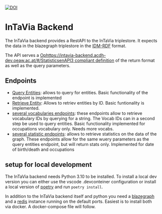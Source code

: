 [![DOI](https://zenodo.org/badge/DOI/10.5281/zenodo.10853039.svg)](https://doi.org/10.5281/zenodo.10853039)

# InTaVia Backend
The InTaVia backend provides a RestAPI to the InTaVia triplestore. It expects the data in the blazegraph triplestore in the [IDM-RDF](https://github.com/InTaVia/idm-rdf/) format.

The API serves a [Ophttps://intavia-backend.acdh-dev.oeaw.ac.at/#/StatisticsenAPI3 compliant definition](https://intavia-backend.acdh-dev.oeaw.ac.at/openapi.json) of the return format as well as the query parameters.

## Endpoints

- [Query Entities](https://intavia-backend.acdh-dev.oeaw.ac.at/api/entities/search): allows to query for entities. Basic functionality of the endpoint is implemented
- [Retrieve Entity](https://intavia-backend.acdh-dev.oeaw.ac.at/api/entities/id): Allows to retriev entities by ID. Basic funtionality is implemented.
- [several vocabularies endpoints](https://intavia-backend.acdh-dev.oeaw.ac.at/#/Vocabularies): these endpoints allow to retrieve vocabulary IDs by querying for a string. The Vocab IDs can in a second step be used to query entities. Basic functionality implemented for occupations vocabulary only. Needs more vocabs.
- [several statistic endpoints](https://intavia-backend.acdh-dev.oeaw.ac.at/#/Statistics): allows to retrieve statistics on the data of the graph. These endpoints allow for the same wuery parameters as the query entities endpoint, but will return stats only. Implemented for date of birth/death and occupations

## setup for local development
The InTaVia backend needs Python 3.10 to be installed. To install a local dev version you can either use the vscode .devconteiner configuration or install a local version of [poetry](https://python-poetry.org/) and run `poetry install`.

In addition to the InTaVia backend itself and python you need a [blazegraph](https://github.com/blazegraph) and a [redis](https://github.com/redis/redis) instance running on the default ports. Easiest is to install both via docker. A docker-compose file will follow.
